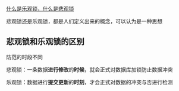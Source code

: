 [什么是乐观锁，什么是悲观锁](https://www.jianshu.com/p/d2ac26ca6525)



悲观锁还是乐观锁，都是人们定义出来的概念，可以认为是一种思想



## 悲观锁和乐观锁的区别

防范的时段不同

悲观锁：一条数据**进行修改**的**时候**，就会正式对数据库加锁防止数据冲突

乐观锁：数据进行**提交更新**的**时刻**，才会正式对数据的冲突与否进行检测